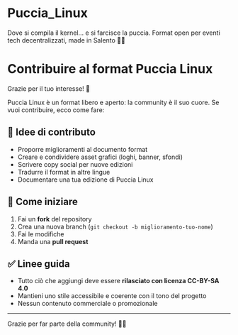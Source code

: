 # Puccia_Linux
Dove si compila il kernel… e si farcisce la puccia. Format open per eventi tech decentralizzati, made in Salento 🐧🍞


# Contribuire al format Puccia Linux

Grazie per il tuo interesse! 💛

Puccia Linux è un format libero e aperto: la community è il suo cuore. Se vuoi contribuire, ecco come fare:

## 🧩 Idee di contributo

- Proporre miglioramenti al documento format
- Creare e condividere asset grafici (loghi, banner, sfondi)
- Scrivere copy social per nuove edizioni
- Tradurre il format in altre lingue
- Documentare una tua edizione di Puccia Linux

## 📂 Come iniziare

1. Fai un **fork** del repository
2. Crea una nuova branch (`git checkout -b miglioramento-tuo-nome`)
3. Fai le modifiche
4. Manda una **pull request**

## ✅ Linee guida

- Tutto ciò che aggiungi deve essere **rilasciato con licenza CC-BY-SA 4.0**
- Mantieni uno stile accessibile e coerente con il tono del progetto
- Nessun contenuto commerciale o promozionale

---

Grazie per far parte della community! 🐧🍞
